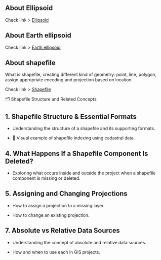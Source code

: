 ## About Ellipsoid
Check link > [Ellipsoid](https://en.wikipedia.org/wiki/Ellipsoid)

## About Earth ellipsoid
Check link > [Earth ellipsoid](https://en.wikipedia.org/wiki/Earth_ellipsoid)



## About shapefile

 What is shapefile, creating different kind of geometry: point, line, polygon, assign appropriate encoding and projection based on location.

Check link > [Shapefile](https://en.wikipedia.org/wiki/Shapefile)

🗂️ Shapefile Structure and Related Concepts
## 1. Shapefile Structure & Essential Formats
* Understanding the structure of a shapefile and its supporting formats.

* :mag_right:  Visual example of shapefile indexing using cadastral data.

## 4. What Happens If a Shapefile Component Is Deleted?
* Exploring what occurs inside and outside the project when a shapefile component is missing or deleted.

## 5. Assigning and Changing Projections
* How to assign a projection to a missing layer.

* How to change an existing projection.


## 7. Absolute vs Relative Data Sources
* Understanding the concept of absolute and relative data sources.

* How and when to use each in GIS projects.

